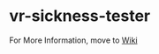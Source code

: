 # vr-sickness-tester
For More Information, move to [Wiki](https://github.com/Jhin-Husshuck/vr-sickness-tester/wiki)
